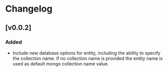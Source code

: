 # Changelog

## [v0.0.2]

### Added
- Include new database options for entity, including the ability to specify the collection name. If no collection name is provided the entity name is used as default mongo collection name value.
